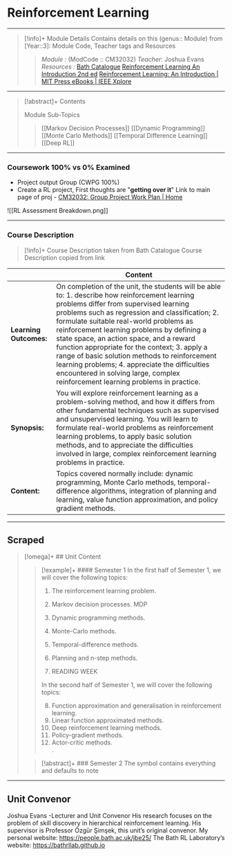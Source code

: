 # Reinforcement Learning
---
> [!info]+ Module Details
> Contains details on this (genus:: Module) from [Year::3]: Module Code, Teacher tags and Resources 
> > *Module :* (ModCode :: CM32032)
> > *Teacher*:  Joshua Evans
> > *Resources :* [Bath Catalogue](https://www.bath.ac.uk/catalogues/2025-2026/cm/CM32032.html) [Reinforcement Learning An Introduction 2nd ed](https://0-lucas.github.io/digital-garden/99.-Books/Reinforcement-Learning,-Second-Edition-_-An-Introduction----Richard-S_-Sutton;-Andrew-G_-Barto-.pdf) [Reinforcement Learning: An Introduction | MIT Press eBooks | IEEE Xplore](https://ieeexplore-ieee-org.ezproxy1.bath.ac.uk/book/6267343) 

---
> [!abstract]+ Contents
> 
> Module Sub-Topics
> > [[Markov Decision Processes]]
> [[Dynamic Programming]]
> [[Monte Carlo Methods]]
> [[Temporal Difference Learning]]
> [[Deep RL]]

---
### Coursework 100% vs 0% Examined
- Project output Group (CWPG 100%)
- Create a RL project, First thoughts are "**getting over it**"
Link to main page of proj - [CM32032: Group Project Work Plan | Home](https://moodle.bath.ac.uk/mod/page/view.php?id=1490558)

![[RL Assessment Breakdown.png]]

---
### Course Description

> [!info]+ Course Description taken from Bath Catalogue
> Course Description copied from link 
> 
|   | Content  |
|---|---|
|**Learning Outcomes:**|On completion of the unit, the students will be able to: 1. describe how reinforcement learning problems differ from supervised learning problems such as regression and classification; 2. formulate suitable real-world problems as reinforcement learning problems by defining a state space, an action space, and a reward function appropriate for the context; 3. apply a range of basic solution methods to reinforcement learning problems; 4. appreciate the difficulties encountered in solving large, complex reinforcement learning problems in practice.|
|**Synopsis:**|You will explore reinforcement learning as a problem-solving method, and how it differs from other fundamental techniques such as supervised and unsupervised learning. You will learn to formulate real-world problems as reinforcement learning problems, to apply basic solution methods, and to appreciate the difficulties involved in large, complex reinforcement learning problems in practice.|
|**Content:**|Topics covered normally include: dynamic programming, Monte Carlo methods, temporal-difference algorithms, integration of planning and learning, value function approximation, and policy gradient methods.|

---
## Scraped

> [!omega]+ ## Unit Content
> 
> > [!example]+ #### Semester 1
>>  In the first half of Semester 1, we will cover the following topics:
> > 1. The reinforcement learning problem.  
> > 2. Markov decision processes.  MDP
> > 3. Dynamic programming methods.  
> > 4. Monte-Carlo methods.  
> > 5. Temporal-difference methods.  
> > 6. Planning and n-step methods.  
> > 
> > 7. READING WEEK
> > 
> > In the second half of Semester 1, we will cover the following topics:  
> >
> > 8. Function approximation and generalisation in reinforcement learning.  
> > 9. Linear function approximated methods.  
> > 10. Deep reinforcement learning methods.  
> > 11. Policy-gradient methods.  
> > 12. Actor-critic methods.  
> .
> 
> > [!abstract]+  ### Semester 2
> > The symbol contains everything and defaults to note

--- 

## Unit Convenor

Joshua Evans -Lecturer and Unit Convenor 
His research focuses on the problem of skill discovery in hierarchical reinforcement learning. 
His supervisor is Professor Özgür Şimşek, this unit’s original convenor. 
My personal website: https://people.bath.ac.uk/jbe25/ 
The Bath RL Laboratory’s website: https://bathrllab.github.io